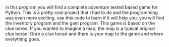 in this program you will find a complete adventure texted based game for Python. This is a pretty cool project that I had to do and the programming was even more exciting. use this code to learn if it will help you. you will find the inventory program and the gam program. This game is based on the clue bored. If you wanted to imagine a map, the map is a typical original clue borad. Grab a clue borad and there is your map to the game and where everything goes. 
